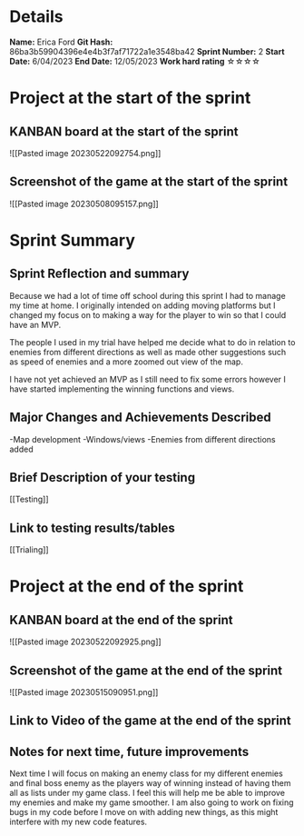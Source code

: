 
# Details
**Name:**
Erica Ford
**Git Hash:**
86ba3b59904396e4e4b3f7af71722a1e3548ba42
**Sprint Number:**
2
**Start Date:**
6/04/2023
**End Date:**
12/05/2023
**Work hard rating**
☆☆☆☆

# Project at the start of the sprint
## **KANBAN board at the start of the sprint**
![[Pasted image 20230522092754.png]]
## **Screenshot of the game at the start of the sprint**
![[Pasted image 20230508095157.png]]
# Sprint Summary
## **Sprint Reflection and summary**
Because we had a lot of time off school during this sprint I had to manage my time at home. 
I originally intended on adding moving platforms but I changed my focus on to making a way for the player to win so that I could have an MVP.

The people I used in my trial have helped me decide what to do in relation to enemies from different directions as well as made other suggestions such as speed of enemies and a more zoomed out view of the map.

I have not yet achieved an MVP as I still need to fix some errors however I have started implementing the winning functions and views.

## **Major Changes and Achievements Described**
-Map development
-Windows/views
-Enemies from different directions added

## **Brief Description of your testing**
[[Testing]]
## **Link to testing results/tables**
[[Trialing]]

# Project at the end of the sprint
## **KANBAN board at the end of the sprint**
![[Pasted image 20230522092925.png]]
## **Screenshot of the game at the end of the sprint**
![[Pasted image 20230515090951.png]]
## Link to **Video of the game at the end of the sprint**


## **Notes for next time, future improvements**
Next time I will focus on making an enemy class for my different enemies and final boss enemy as the players way of winning instead of having them all as lists under my game class. I feel this will help me be able to improve my enemies and make my game smoother. 
I am also going to work on fixing bugs in my code before I move on with adding new things, as this might interfere with my new code features. 
